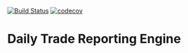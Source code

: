 [![Build Status](https://travis-ci.org/sambamitra/daily-trade-reporting-engine.svg?branch=master)](https://travis-ci.org/sambamitra/daily-trade-reporting-engine)
[![codecov](https://codecov.io/gh/sambamitra/daily-trade-reporting-engine/branch/master/graph/badge.svg)](https://codecov.io/gh/sambamitra/daily-trade-reporting-engine)

# Daily Trade Reporting Engine


